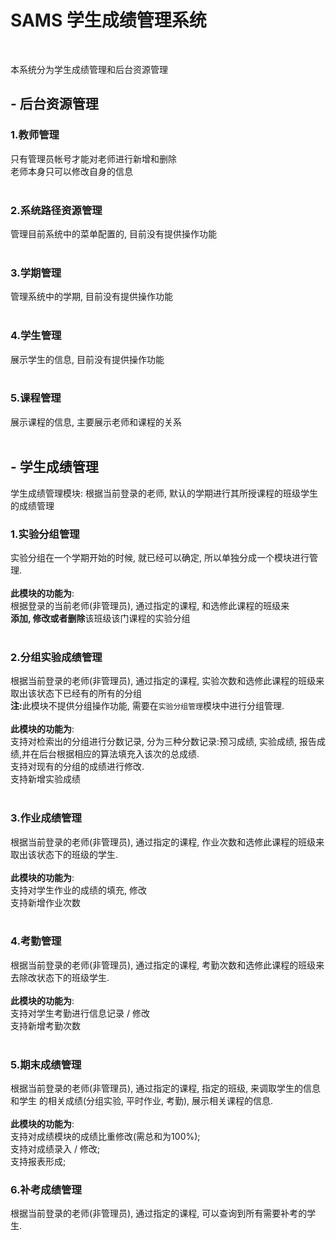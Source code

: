 # SAMS  学生成绩管理系统
 
 
<br>



本系统分为学生成绩管理和后台资源管理

## - 后台资源管理<br>
### 1.教师管理<br>
只有管理员帐号才能对老师进行新增和删除  
老师本身只可以修改自身的信息<br><br>
### 2.系统路径资源管理<br>
管理目前系统中的菜单配置的, 目前没有提供操作功能<br><br>
### 3.学期管理<br>
管理系统中的学期, 目前没有提供操作功能<br><br>
### 4.学生管理<br>
展示学生的信息, 目前没有提供操作功能<br><br>
### 5.课程管理<br>
展示课程的信息, 主要展示老师和课程的关系<br><br>

## - 学生成绩管理<br>
学生成绩管理模块: 根据当前登录的老师, 默认的学期进行其所授课程的班级学生的成绩管理<br>
### 1.实验分组管理<br>
实验分组在一个学期开始的时候, 就已经可以确定, 所以单独分成一个模块进行管理.<br> <br>
<b>此模块的功能为</b>:<br>根据登录的当前老师(非管理员), 通过指定的课程, 和选修此课程的班级来  
<b>添加, 修改或者删除</b>该班级该门课程的实验分组<br><br> 
### 2.分组实验成绩管理<br>
根据当前登录的老师(非管理员), 通过指定的课程, 实验次数和选修此课程的班级来  
取出该状态下已经有的所有的分组<br><b>注:</b>此模块不提供分组操作功能, 需要在<code>实验分组管理</code>模块中进行分组管理.<br>   
<b>此模块的功能为</b>:<br>支持对检索出的分组进行分数记录, 分为三种分数记录:预习成绩, 实验成绩, 报告成绩,并在后台根据相应的算法填充入该次的总成绩.  
支持对现有的分组的成绩进行修改.  
支持新增实验成绩<br><br>
### 3.作业成绩管理<br>
根据当前登录的老师(非管理员), 通过指定的课程, 作业次数和选修此课程的班级来  
取出该状态下的班级的学生.<br><br> 
<b>此模块的功能为</b>:  
支持对学生作业的成绩的填充, 修改  
支持新增作业次数<br><br>
### 4.考勤管理<br>
根据当前登录的老师(非管理员), 通过指定的课程, 考勤次数和选修此课程的班级来  
去除改状态下的班级学生.<br><br>
<b>此模块的功能为</b>:  
支持对学生考勤进行信息记录 / 修改  
支持新增考勤次数<br><br>
### 5.期末成绩管理<br>
根据当前登录的老师(非管理员), 通过指定的课程, 指定的班级, 来调取学生的信息和学生
的相关成绩(分组实验, 平时作业, 考勤), 展示相关课程的信息.<br><br>
<b>此模块的功能为</b>:  
支持对成绩模块的成绩比重修改(需总和为100%);  
支持对成绩录入 / 修改;  
支持报表形成;  
### 6.补考成绩管理<br>
根据当前登录的老师(非管理员), 通过指定的课程, 可以查询到所有需要补考的学生.





